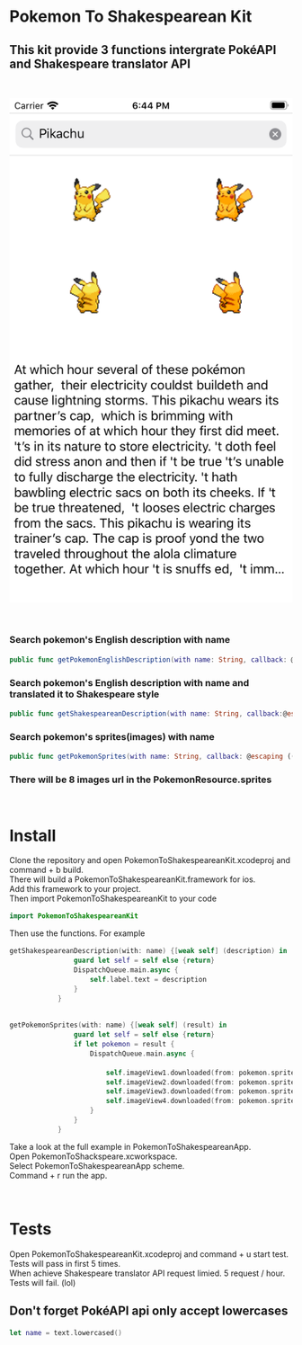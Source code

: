 # Pokemon To Shakespearean Kit
## This kit provide 3 functions intergrate <strong> PokéAPI </strong> and <strong>Shakespeare translator API</strong>
<br>

![pikachu!](image.png)

<br>

### Search pokemon's English description with name
```swift
public func getPokemonEnglishDescription(with name: String, callback: @escaping ((String)->())) 
```

### Search pokemon's English description with name and translated it to Shakespeare style
```swift
public func getShakespeareanDescription(with name: String, callback:@escaping ((String)->()))
```

### Search pokemon's sprites(images) with name
```swift
public func getPokemonSprites(with name: String, callback: @escaping ((PokemonResource?)->()))
```
### There will be 8 images url in the PokemonResource.sprites
<br>

# Install
Clone the repository and open PokemonToShakespeareanKit.xcodeproj
and command + b build. <br>
There will build a PokemonToShakespeareanKit.framework for ios. <br>
Add this framework to your project. <br>
Then import PokemonToShakespeareanKit to your code <br> 
```swift
import PokemonToShakespeareanKit
```
Then use the functions. For example
```swift
getShakespeareanDescription(with: name) {[weak self] (description) in
                guard let self = self else {return}
                DispatchQueue.main.async {
                    self.label.text = description
                }
            }
            
```

```swift
getPokemonSprites(with: name) {[weak self] (result) in
                guard let self = self else {return}
                if let pokemon = result {
                    DispatchQueue.main.async {
                        
                        self.imageView1.downloaded(from: pokemon.sprites.frontDefault)
                        self.imageView2.downloaded(from: pokemon.sprites.backDefault)
                        self.imageView3.downloaded(from: pokemon.sprites.frontShiny)
                        self.imageView4.downloaded(from: pokemon.sprites.backShiny)
                    }
                }
            }
```
Take a look at the full example in PokemonToShakespeareanApp.<br>
Open PokemonToShackspeare.xcworkspace. <br>
Select PokemonToShakespeareanApp scheme. <br>
Command + r run the app.

<br>

# Tests
Open PokemonToShakespeareanKit.xcodeproj
and command + u start test. <br>
Tests will pass in first 5 times. <br>
When achieve Shakespeare translator API request limied. 5 request / hour.
Tests will fail. (lol)

## Don't forget <strong> PokéAPI </strong> api only accept lowercases
```swift
let name = text.lowercased()
```
